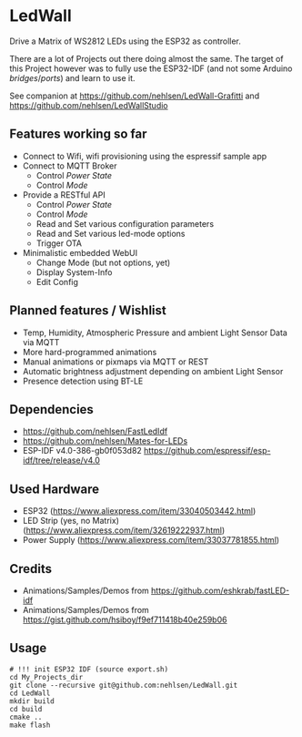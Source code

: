 # LedWall

Drive a Matrix of WS2812 LEDs using the ESP32 as controller.

There are a lot of Projects out there doing almost the same. The target of this Project however was to fully use the ESP32-IDF (and not some Arduino _bridges_/_ports_) and learn to use it.

See companion at https://github.com/nehlsen/LedWall-Grafitti and https://github.com/nehlsen/LedWallStudio

## Features working so far
- Connect to Wifi, wifi provisioning using the espressif sample app
- Connect to MQTT Broker
  - Control _Power State_
  - Control _Mode_ 
- Provide a RESTful API
  - Control _Power State_
  - Control _Mode_
  - Read and Set various configuration parameters
  - Read and Set various led-mode options
  - Trigger OTA
- Minimalistic embedded WebUI
  - Change Mode (but not options, yet)
  - Display System-Info
  - Edit Config

## Planned features / Wishlist
- Temp, Humidity, Atmospheric Pressure and ambient Light Sensor Data via MQTT
- More hard-programmed animations
- Manual animations or pixmaps via MQTT or REST
- Automatic brightness adjustment depending on ambient Light Sensor
- Presence detection using BT-LE

## Dependencies
- https://github.com/nehlsen/FastLedIdf
- https://github.com/nehlsen/Mates-for-LEDs
- ESP-IDF v4.0-386-gb0f053d82 https://github.com/espressif/esp-idf/tree/release/v4.0

## Used Hardware
- ESP32 (https://www.aliexpress.com/item/33040503442.html)
- LED Strip (yes, no Matrix) (https://www.aliexpress.com/item/32619222937.html)
- Power Supply (https://www.aliexpress.com/item/33037781855.html)

## Credits
- Animations/Samples/Demos from https://github.com/eshkrab/fastLED-idf
- Animations/Samples/Demos from https://gist.github.com/hsiboy/f9ef711418b40e259b06

## Usage
```shell script
# !!! init ESP32 IDF (source export.sh)
cd My_Projects_dir
git clone --recursive git@github.com:nehlsen/LedWall.git
cd LedWall
mkdir build
cd build
cmake ..
make flash
```